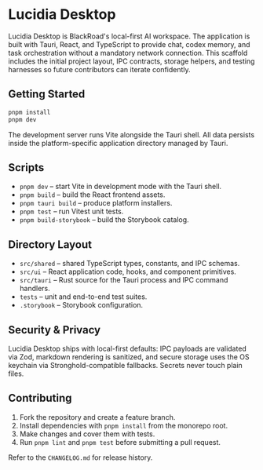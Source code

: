 # Lucidia Desktop

Lucidia Desktop is BlackRoad's local-first AI workspace. The application is built with Tauri, React, and TypeScript to provide chat, codex memory, and task orchestration without a mandatory network connection. This scaffold includes the initial project layout, IPC contracts, storage helpers, and testing harnesses so future contributors can iterate confidently.

## Getting Started

```bash
pnpm install
pnpm dev
```

The development server runs Vite alongside the Tauri shell. All data persists inside the platform-specific application directory managed by Tauri.

## Scripts

- `pnpm dev` – start Vite in development mode with the Tauri shell.
- `pnpm build` – build the React frontend assets.
- `pnpm tauri build` – produce platform installers.
- `pnpm test` – run Vitest unit tests.
- `pnpm build-storybook` – build the Storybook catalog.

## Directory Layout

- `src/shared` – shared TypeScript types, constants, and IPC schemas.
- `src/ui` – React application code, hooks, and component primitives.
- `src/tauri` – Rust source for the Tauri process and IPC command handlers.
- `tests` – unit and end-to-end test suites.
- `.storybook` – Storybook configuration.

## Security & Privacy

Lucidia Desktop ships with local-first defaults: IPC payloads are validated via Zod, markdown rendering is sanitized, and secure storage uses the OS keychain via Stronghold-compatible fallbacks. Secrets never touch plain files.

## Contributing

1. Fork the repository and create a feature branch.
2. Install dependencies with `pnpm install` from the monorepo root.
3. Make changes and cover them with tests.
4. Run `pnpm lint` and `pnpm test` before submitting a pull request.

Refer to the `CHANGELOG.md` for release history.
